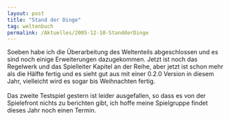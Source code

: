 ```yaml
---
layout: post
title: "Stand der Dinge"
tag: weltenbuch
permalink: /Aktuelles/2005-12-10-StandderDinge
---
```


<p>Soeben habe ich die Überarbeitung des Weltenteils abgeschlossen und es sind noch einige Erweiterungen dazugekommen. Jetzt ist noch das Regelwerk und das Spielleiter Kapitel an der Reihe, aber jetzt ist schon mehr als die Hälfte fertig und es sieht gut aus mit einer 0.2.0 Version in diesem Jahr, vielleicht wird es sogar bis Weihnachten fertig.<br/>
<br/>
Das zweite Testspiel gestern ist leider ausgefallen, so dass es von der Spielefront nichts zu berichten gibt, ich hoffe meine Spielgruppe findet dieses Jahr noch einen Termin.</p>

